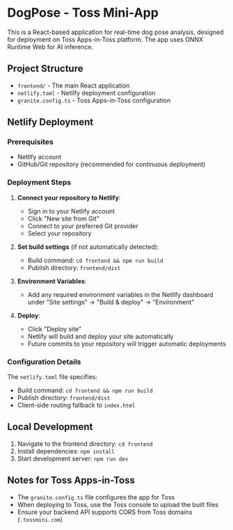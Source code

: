 # DogPose - Toss Mini-App

This is a React-based application for real-time dog pose analysis, designed for deployment on Toss Apps-in-Toss platform. The app uses ONNX Runtime Web for AI inference.

## Project Structure

- `frontend/` - The main React application
- `netlify.toml` - Netlify deployment configuration
- `granite.config.ts` - Toss Apps-in-Toss configuration

## Netlify Deployment

### Prerequisites

- Netlify account
- GitHub/Git repository (recommended for continuous deployment)

### Deployment Steps

1. **Connect your repository to Netlify**:
   - Sign in to your Netlify account
   - Click "New site from Git"
   - Connect to your preferred Git provider
   - Select your repository

2. **Set build settings** (if not automatically detected):
   - Build command: `cd frontend && npm run build`
   - Publish directory: `frontend/dist`

3. **Environment Variables**:
   - Add any required environment variables in the Netlify dashboard under "Site settings" → "Build & deploy" → "Environment"

4. **Deploy**:
   - Click "Deploy site"
   - Netlify will build and deploy your site automatically
   - Future commits to your repository will trigger automatic deployments

### Configuration Details

The `netlify.toml` file specifies:
- Build command: `cd frontend && npm run build`
- Publish directory: `frontend/dist`
- Client-side routing fallback to `index.html`

## Local Development

1. Navigate to the frontend directory: `cd frontend`
2. Install dependencies: `npm install`
3. Start development server: `npm run dev`

## Notes for Toss Apps-in-Toss

- The `granite.config.ts` file configures the app for Toss
- When deploying to Toss, use the Toss console to upload the built files
- Ensure your backend API supports CORS from Toss domains (`.tossmini.com`)
